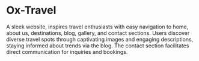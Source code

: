 # Ox-Travel
A sleek website, inspires travel enthusiasts with easy navigation to home, about us, destinations, blog, gallery, and contact sections. Users discover diverse travel spots through captivating images and engaging descriptions, staying informed about trends via the blog. The contact section facilitates direct communication for inquiries and bookings.
